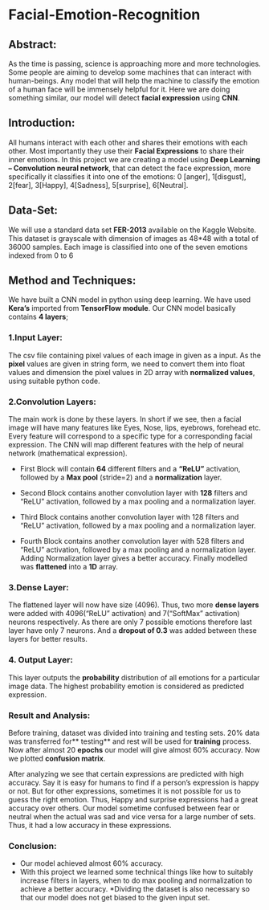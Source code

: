 # Facial-Emotion-Recognition

## Abstract:
As the time is passing, science is approaching more and more technologies. 
Some people are aiming to develop some machines that can interact with 
human-beings. Any model that will help the machine to classify the emotion of 
a human face will be immensely helpful for it. Here we are doing something 
similar, our model will detect **facial expression** using **CNN**.

## Introduction:
All humans interact with each other and shares their emotions with 
each other. Most importantly they use their **Facial Expressions** to 
share their inner emotions.
In this project we are creating a model using **Deep Learning –
Convolution neural network**, that can detect the face expression, 
more specifically it classifies it into one of the emotions: 0 [anger], 
1[disgust], 2[fear], 3[Happy], 4[Sadness], 5[surprise], 6[Neutral].

## Data-Set:
We will use a standard data set **FER-2013** available on the Kaggle 
Website.
This dataset is grayscale with dimension of images as 48*48 with a 
total of 36000 samples. Each image is classified into one of the seven 
emotions indexed from 0 to 6

## Method and Techniques:

We have built a CNN model in python using deep learning.
We have used **Kera’s** imported from **TensorFlow module**.
Our CNN model basically contains **4 layers**;

### 1.Input Layer:
The csv file containing pixel values of each image in given as a input. 
As the **pixel** values are given in string form, we need to convert them 
into float values and dimension the pixel values in 2D array with 
**normalized values**, using suitable python code.

### 2.Convolution Layers:
The main work is done by these layers. In short if we see, then a 
facial image will have many features like Eyes, Nose, lips, eyebrows, 
forehead etc. Every feature will correspond to a specific type for a 
corresponding facial expression.
The CNN will map different features with the help of neural network
(mathematical expression).

* First Block will contain **64** different filters and a **“ReLU”** activation, 
followed by a **Max pool** (stride=2) and a **normalization** layer.

* Second Block contains another convolution layer with **128** filters and 
“ReLU” activation, followed by a max pooling and a normalization 
layer.

* Third Block contains another convolution layer with 128 filters and 
“ReLU” activation, followed by a max pooling and a normalization 
layer.
* Fourth Block contains another convolution layer with 528 filters and 
“ReLU” activation, followed by a max pooling and a normalization 
layer.
Adding Normalization layer gives a better accuracy.
Finally modelled was **flattened** into a **1D** array.

### 3.Dense Layer:
The flattened layer will now have size (4096).
Thus, two more **dense layers** were added with 4096(“ReLU” 
activation) and 7(“SoftMax” activation) neurons respectively. As 
there are only 7 possible emotions therefore last layer have only 7 
neurons. And a **dropout of 0.3** was added between these layers for 
better results.

### 4. Output Layer:
This layer outputs the **probability** distribution of all emotions for a 
particular image data. The highest probability emotion is considered 
as predicted expression.

### Result and Analysis:
Before training, dataset was divided into training and testing sets.
20% data was transferred for** testing** and rest will be used for **training** 
process.
Now after almost 20 **epochs** our model will give almost 60% 
accuracy.
Now we plotted **confusion matrix**.

After analyzing we see that certain expressions are predicted with 
high accuracy.
Say it is easy for humans to find if a person’s expression is happy or 
not. But for other expressions, sometimes it is not possible for us to 
guess the right emotion.
Thus, Happy and surprise expressions had a great accuracy over 
others.
Our model sometime confused between fear or neutral when the 
actual was sad and vice versa for a large number of sets.
Thus, it had a low accuracy in these expressions.

### Conclusion:
* Our model achieved almost 60% accuracy. 
* With this project we learned some technical things like how to suitably increase filters in 
layers, when to do max pooling and normalization to achieve a better
accuracy.
*Dividing the dataset is also necessary so that our model does not get biased to the given input set.
